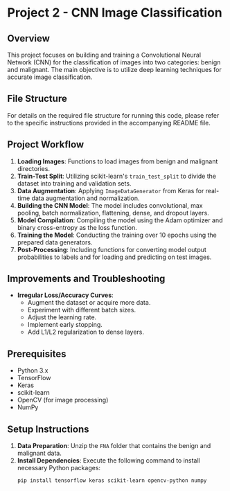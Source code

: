 # Project 2 - CNN Image Classification

## Overview
This project focuses on building and training a Convolutional Neural Network (CNN) for the classification of images into two categories: benign and malignant. The main objective is to utilize deep learning techniques for accurate image classification.

## File Structure
For details on the required file structure for running this code, please refer to the specific instructions provided in the accompanying README file.

## Project Workflow

1. **Loading Images**: Functions to load images from benign and malignant directories.
2. **Train-Test Split**: Utilizing scikit-learn's `train_test_split` to divide the dataset into training and validation sets.
3. **Data Augmentation**: Applying `ImageDataGenerator` from Keras for real-time data augmentation and normalization.
4. **Building the CNN Model**: The model includes convolutional, max pooling, batch normalization, flattening, dense, and dropout layers.
5. **Model Compilation**: Compiling the model using the Adam optimizer and binary cross-entropy as the loss function.
6. **Training the Model**: Conducting the training over 10 epochs using the prepared data generators.
7. **Post-Processing**: Including functions for converting model output probabilities to labels and for loading and predicting on test images.

## Improvements and Troubleshooting

- **Irregular Loss/Accuracy Curves**:
  - Augment the dataset or acquire more data.
  - Experiment with different batch sizes.
  - Adjust the learning rate.
  - Implement early stopping.
  - Add L1/L2 regularization to dense layers.


## Prerequisites
- Python 3.x
- TensorFlow
- Keras
- scikit-learn
- OpenCV (for image processing)
- NumPy

## Setup Instructions
1. **Data Preparation**: Unzip the `FNA` folder that contains the benign and malignant data.
2. **Install Dependencies**: Execute the following command to install necessary Python packages:
   ```bash
   pip install tensorflow keras scikit-learn opencv-python numpy
